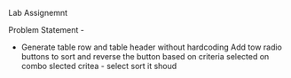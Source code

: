 Lab Assignemnt 

Problem Statement - 
- Generate table row and table header without hardcoding
Add tow radio buttons to sort and reverse the button based on criteria selected on combo
slected critea -  select sort it shoud

